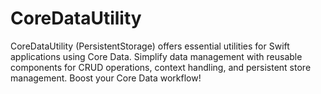 # CoreDataUtility
CoreDataUtility (PersistentStorage) offers essential utilities for Swift applications using Core Data. Simplify data management with reusable components for CRUD operations, context handling, and persistent store management. Boost your Core Data workflow!
